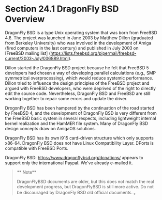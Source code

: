 # Section 24.1 DragonFly BSD Overview

DragonFly BSD is a type Unix operating system that was born from FreeBSD 4.8. The project was launched in June 2003 by Matthew Dillon (graduated from Berkeley University) who was involved in the development of Amiga (fired computers in the last century) and published in July 2003 on [FreeBSD mailing list] (https://lists.freebsd.org/pipermail/freebsd-current/2003-July/006889.html).

Dillon started the DragonFly BSD project because he felt that FreeBSD 5 developers had chosen a way of developing parallel calculations (e.g., SMP symmetrical overprocessing), which would reduce systemic performance. Dillon tried to influence the design principles of the FreeBSD project and argued with FreeBSD developers, who were deprived of the right to directly edit the source code. Nevertheless, DragonFly BSD and FreeBSD are still working together to repair some errors and update the driver.

DrogonFly BSD has been hampered by the continuation of the road started by FreeBSD 4, and the development of DragonFly BSD is very different from the FreeBSD basic system in several respects, including lightweight internal kernel realization and the HamMER file system. Many of DragonFly BSD design concepts draw on AmigaOS solutions.

DragonFly BSD has its own i915 card-driven structure which only supports x86-64. DragonFly BSD does not have Linux Compatibility Layer. DPorts is compatible with FreeBSD Ports.

DragonFly BSD: <https://www.dragonflybsd.org/donations/> appears to support only the international Paypal. We've already e-mailed it.

> ** Note**
>
>DragonFlyBSD documents are older, but this does not match the real development progress, but DragonFlyBSD is still more active. Do not be discouraged by DragonFly BSD old official documents.
。